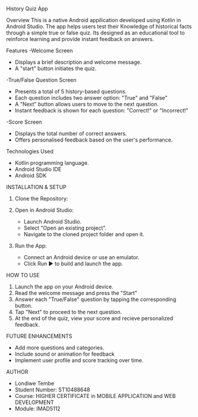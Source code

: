 History Quiz App

Overview
This is a native Android appilication developed using Kotlin in Android Studio. The app helps users test their Knowledge of historical facts through a simple true or false quiz. Its designed 
as an educational tool to reinforce learning and provide instant feedback on answers. 


Features
-Welcome Screen
* Displays a brief description and welcome message.
* A "start" button initiates the quiz.

-True/False Question Screen
* Presents a total of 5 history-based questions.
*  Each question includes two answer option: "True" and "False"
*  A "Next" button allows users to move to the next question.
*  Instant feedback is shown for each question: "Correct!" or "Incorrect!"

-Score Screen
* Displays the total number of correct answers.
* Offers personalised feedback based on the user's performance.


Technologies Used
* Kotlin programming language.
* Android Studio IDE
* Android SDK


INSTALLATION & SETUP
1. Clone the Repository:



2. Open in Android Studio:
   * Launch Android Studio.
   * Select "Open an existing project".
   * Navigate to the cloned project folder and open it.


3. Run the App:
   * Connect an Android device or use an emulator.
   * Click Run ▶️ to build and launch the app.


HOW TO USE
1. Launch the app on your Android device.
2. Read the welcome message and press the "Start"
3. Answer each "True/False" question by tapping the corresponding button.
4. Tap "Next" to proceed to the next question.
5. At the end of the quiz, view your score and recieve personalized feedback.


FUTURE ENHANCEMENTS
* Add more questions and categories.
* Include sound or animation for feedback
* Implement user profile and score tracking over time.


AUTHOR
* Londiwe Tembe
* Student Number: ST10488648
* Course: HIGHER CERTIFICATE in MOBILE APPLICATION and WEB DEVELOPMENT
* Module: IMAD5112 
